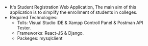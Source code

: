 * It's Student Registration Web Application, The main aim of this application is to simplify the enrollment of students in colleges.
* Required Technologies:
    * Tolls: Visual Studio IDE & Xampp Controll Panel & Postman API Tester.
    * Frameworks: React-JS & Django.
    * Packeges: mysqlclient
          
